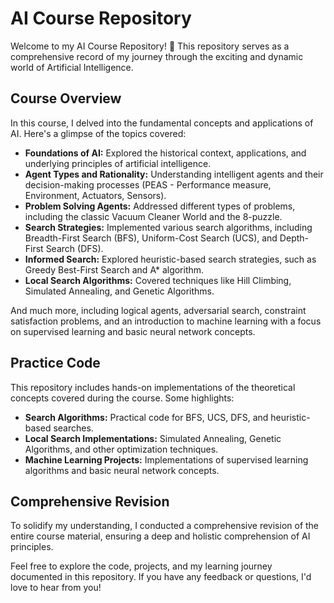 # AI Course Repository

Welcome to my AI Course Repository! 🚀 This repository serves as a comprehensive record of my journey through the exciting and dynamic world of Artificial Intelligence.

## Course Overview

In this course, I delved into the fundamental concepts and applications of AI. Here's a glimpse of the topics covered:

- **Foundations of AI:** Explored the historical context, applications, and underlying principles of artificial intelligence.
- **Agent Types and Rationality:** Understanding intelligent agents and their decision-making processes (PEAS - Performance measure, Environment, Actuators, Sensors).
- **Problem Solving Agents:** Addressed different types of problems, including the classic Vacuum Cleaner World and the 8-puzzle.
- **Search Strategies:** Implemented various search algorithms, including Breadth-First Search (BFS), Uniform-Cost Search (UCS), and Depth-First Search (DFS).
- **Informed Search:** Explored heuristic-based search strategies, such as Greedy Best-First Search and A* algorithm.
- **Local Search Algorithms:** Covered techniques like Hill Climbing, Simulated Annealing, and Genetic Algorithms.

And much more, including logical agents, adversarial search, constraint satisfaction problems, and an introduction to machine learning with a focus on supervised learning and basic neural network concepts.

## Practice Code

This repository includes hands-on implementations of the theoretical concepts covered during the course. Some highlights:

- **Search Algorithms:** Practical code for BFS, UCS, DFS, and heuristic-based searches.
- **Local Search Implementations:** Simulated Annealing, Genetic Algorithms, and other optimization techniques.
- **Machine Learning Projects:** Implementations of supervised learning algorithms and basic neural network concepts.

## Comprehensive Revision

To solidify my understanding, I conducted a comprehensive revision of the entire course material, ensuring a deep and holistic comprehension of AI principles.

Feel free to explore the code, projects, and my learning journey documented in this repository. If you have any feedback or questions, I'd love to hear from you!
